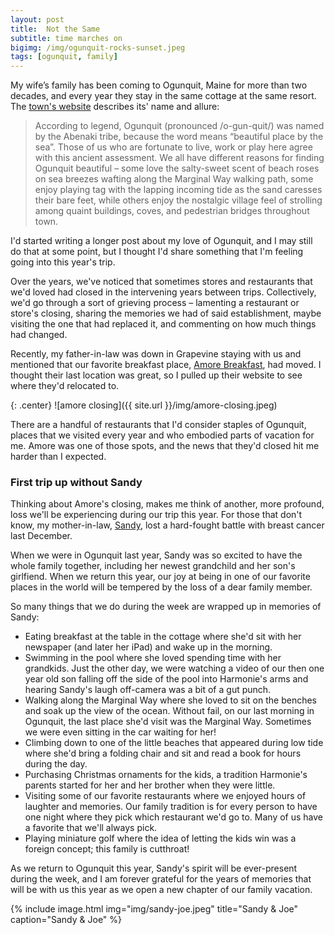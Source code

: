 ```yaml
---
layout: post
title:  Not the Same
subtitle: time marches on 
bigimg: /img/ogunquit-rocks-sunset.jpeg
tags: [ogunquit, family]
---
```


My wife’s family has been coming to Ogunquit, Maine for more than two decades, and every year they stay in the same cottage at the same resort. The [town's website](https://www.ogunquit.org) describes its' name and allure:

> According to legend, Ogunquit (pronounced /o-gun-quit/) was named by the Abenaki tribe, because the word means “beautiful place by the sea”. Those of us who are fortunate to live, work or play here agree with this ancient assessment. We all have different reasons for finding Ogunquit beautiful – some love the salty-sweet scent of beach roses on sea breezes wafting along the Marginal Way walking path, some enjoy playing tag with the lapping incoming tide as the sand caresses their bare feet, while others enjoy the nostalgic village feel of strolling among quaint buildings, coves, and pedestrian bridges throughout town.

I'd started writing a longer post about my love of Ogunquit, and I may still do that at some point, but I thought I'd share something that I'm feeling going into this year's trip.

Over the years, we've noticed that sometimes stores and restaurants that we'd loved had closed in the intervening years between trips. Collectively, we'd go through a sort of grieving process – lamenting a restaurant or store's closing, sharing the memories we had of said establishment, maybe visiting the one that had replaced it, and commenting on how much things had changed. 

Recently, my father-in-law was down in Grapevine staying with us and mentioned that our favorite breakfast place, [Amore Breakfast](http://amorebreakfast.com), had moved. I thought their last location was great, so I pulled up their website to see where they'd relocated to.

{: .center}
![amore closing]({{ site.url }}/img/amore-closing.jpeg)

There are a handful of restaurants that I'd consider staples of Ogunquit, places that we visited every year and who embodied parts of vacation for me. Amore was one of those spots, and the news that they'd closed hit me harder than I expected.

### First trip up without Sandy

Thinking about Amore's closing, makes me think of another, more profound, loss we'll be experiencing during our trip this year. For those that don't know, my mother-in-law, [Sandy](http://www.legacy.com/obituaries/wickedlocal-watertown/obituary.aspx?pid=183006156), lost a hard-fought battle with breast cancer last December. 

When we were in Ogunquit last year, Sandy was so excited to have the whole family together, including her newest grandchild and her son's girlfiend. When we return this year, our joy at being in one of our favorite places in the world will be tempered by the loss of a dear family member.

So many things that we do during the week are wrapped up in memories of Sandy:

* Eating breakfast at the table in the cottage where she'd sit with her newspaper (and later her iPad) and wake up in the morning.
* Swimming in the pool where she loved spending time with her grandkids. Just the other day, we were watching a video of our then one year old son falling off the side of the pool into Harmonie's arms and hearing Sandy's laugh off-camera was a bit of a gut punch.
* Walking along the Marginal Way where she loved to sit on the benches and soak up the view of the ocean. Without fail, on our last morning in Ogunquit, the last place she'd visit was the Marginal Way. Sometimes we were even sitting in the car waiting for her!
* Climbing down to one of the little beaches that appeared during low tide where she'd bring a folding chair and sit and read a book for hours during the day.
* Purchasing Christmas ornaments for the kids, a tradition Harmonie's parents started for her and her brother when they were little.
* Visiting some of our favorite restaurants where we enjoyed hours of laughter and memories. Our family tradition is for every person to have one night where they pick which restaurant we'd go to. Many of us have a favorite that we'll always pick.
* Playing miniature golf where the idea of letting the kids win was a foreign concept; this family is cutthroat!

As we return to Ogunquit this year, Sandy's spirit will be ever-present during the week, and I am forever grateful for the years of memories that will be with us this year as we open a new chapter of our family vacation.

{% include image.html
img="img/sandy-joe.jpeg"
title="Sandy & Joe"
caption="Sandy & Joe" %}